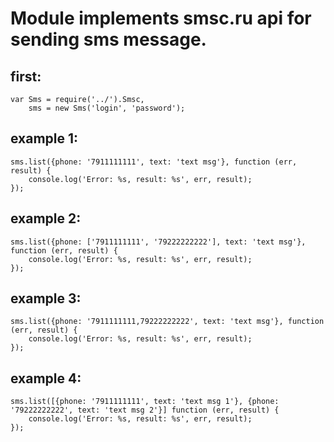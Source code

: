 Module implements smsc.ru api for sending sms message.
=====================================================

first:
------
    var Sms = require('../').Smsc,
        sms = new Sms('login', 'password');

example 1:
---------

    sms.list({phone: '7911111111', text: 'text msg'}, function (err, result) {
        console.log('Error: %s, result: %s', err, result);
    });
    

example 2:
----------

    sms.list({phone: ['7911111111', '79222222222'], text: 'text msg'}, function (err, result) {
        console.log('Error: %s, result: %s', err, result);
    });

example 3:
----------

    sms.list({phone: '7911111111,79222222222', text: 'text msg'}, function (err, result) {
        console.log('Error: %s, result: %s', err, result);
    });

example 4:
----------

    sms.list([{phone: '7911111111', text: 'text msg 1'}, {phone: '79222222222', text: 'text msg 2'}] function (err, result) {
        console.log('Error: %s, result: %s', err, result);
    });


